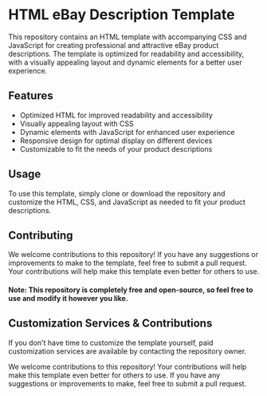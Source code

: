 # HTML eBay Description Template

This repository contains an HTML template with accompanying CSS and JavaScript for creating professional and attractive eBay product descriptions. The template is optimized for readability and accessibility, with a visually appealing layout and dynamic elements for a better user experience.

## Features

- Optimized HTML for improved readability and accessibility
- Visually appealing layout with CSS
- Dynamic elements with JavaScript for enhanced user experience
- Responsive design for optimal display on different devices
- Customizable to fit the needs of your product descriptions

## Usage

To use this template, simply clone or download the repository and customize the HTML, CSS, and JavaScript as needed to fit your product descriptions.

## Contributing

We welcome contributions to this repository! If you have any suggestions or improvements to make to the template, feel free to submit a pull request. Your contributions will help make this template even better for others to use.

#### Note: This repository is completely free and open-source, so feel free to use and modify it however you like.

## Customization Services & Contributions

If you don't have time to customize the template yourself, paid customization services are available by contacting the repository owner. 

We welcome contributions to this repository! Your contributions will help make this template even better for others to use. If you have any suggestions or improvements to make, feel free to submit a pull request. 
